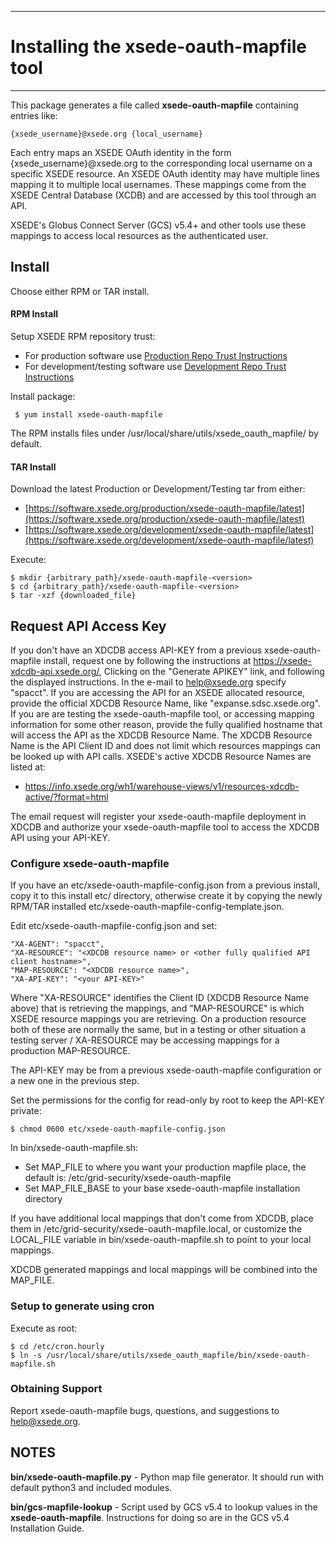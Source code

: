 ***
# Installing the xsede-oauth-mapfile tool
***

This package generates a file called **xsede-oauth-mapfile** containing entries like:

    {xsede_username}@xsede.org {local_username}

Each entry maps an XSEDE OAuth identity in the form {xsede_username}@xsede.org to the
corresponding local username on a specific XSEDE resource. An XSEDE OAuth identity
may have multiple lines mapping it to multiple local usernames. These mappings come
from the XSEDE Central Database (XCDB) and are accessed by this tool through an API.

XSEDE's Globus Connect Server (GCS) v5.4+ and other tools use these mappings to
access local resources as the authenticated user.

## Install

Choose either RPM or TAR install.

#### RPM Install

Setup XSEDE RPM repository trust:

  * For production software use [Production Repo Trust Instructions](https://software.xsede.org/production/repo/repoconfig.txt)
  * For development/testing software use [Development Repo Trust Instructions](https://software.xsede.org/development/repo/repoconfig.txt)

Install package:

     $ yum install xsede-oauth-mapfile

The RPM installs files under /usr/local/share/utils/xsede_oauth_mapfile/ by default.

#### TAR Install

Download the latest Production or Development/Testing tar from either:
  * [https://software.xsede.org/production/xsede-oauth-mapfile/latest](https://software.xsede.org/production/xsede-oauth-mapfile/latest)
  * [https://software.xsede.org/development/xsede-oauth-mapfile/latest](https://software.xsede.org/development/xsede-oauth-mapfile/latest)

Execute:

    $ mkdir {arbitrary_path}/xsede-oauth-mapfile-<version>
    $ cd {arbitrary_path}/xsede-oauth-mapfile-<version>
    $ tar -xzf {downloaded_file}

## Request API Access Key

If you don't have an XDCDB access API-KEY from a previous xsede-oauth-mapfile install,
request one by following the instructions at https://xsede-xdcdb-api.xsede.org/, Clicking
on the "Generate APIKEY" link, and following the displayed instructions. In the e-mail to
help@xsede.org specify <AGENT> "spacct". If you are accessing the API for an XSEDE allocated
resource, provide the official XDCDB Resource Name, like "expanse.sdsc.xsede.org". If you are
are testing the xsede-oauth-mapfile tool, or accessing mapping information for some other
reason, provide the fully qualified hostname that will access the API as the XDCDB Resource
Name. The XDCDB Resource Name is the API Client ID and does not limit which resources mappings
can be looked up with API calls. XSEDE's active XDCDB Resource Names are listed at:
* https://info.xsede.org/wh1/warehouse-views/v1/resources-xdcdb-active/?format=html

The email request will register your xsede-oauth-mapfile deployment in XDCDB and authorize your
xsede-oauth-mapfile tool to access the XDCDB API using your API-KEY.

### Configure xsede-oauth-mapfile

If you have an etc/xsede-oauth-mapfile-config.json from a previous install, copy it to
this install etc/ directory, otherwise create it by copying the newly RPM/TAR installed
etc/xsede-oauth-mapfile-config-template.json.

Edit etc/xsede-oauth-mapfile-config.json and set:

    "XA-AGENT": "spacct",
    "XA-RESOURCE": "<XDCDB resource name> or <other fully qualified API client hostname>",
    "MAP-RESOURCE": "<XDCDB resource name>",
    "XA-API-KEY": "<your API-KEY>"

Where "XA-RESOURCE" identifies the Client ID (XDCDB Resource Name above) that is retrieving
the mappings, and "MAP-RESOURCE" is which XSEDE resource mappings you are retrieving. On a
production resource both of these are normally the same, but in a testing or other situation
a testing server / XA-RESOURCE may be accessing mappings for a production MAP-RESOURCE.

The API-KEY may be from a previous xsede-oauth-mapfile configuration or a new one
in the previous step.

Set the permissions for the config for read-only by root to keep the API-KEY private:

    $ chmod 0600 etc/xsede-oauth-mapfile-config.json

In bin/xsede-oauth-mapfile.sh:
 * Set MAP_FILE to where you want your production mapfile place, the default is:
    /etc/grid-security/xsede-oauth-mapfile
 * Set MAP_FILE_BASE to your base xsede-oauth-mapfile installation directory

If you have additional local mappings that don't come from XDCDB, place them in
/etc/grid-security/xsede-oauth-mapfile.local, or customize the LOCAL_FILE variable
in bin/xsede-oauth-mapfile.sh to point to your local mappings.

XDCDB generated mappings and local mappings will be combined into the MAP_FILE.

### Setup to generate using cron

Execute as root:

    $ cd /etc/cron.hourly
    $ ln -s /usr/local/share/utils/xsede_oauth_mapfile/bin/xsede-oauth-mapfile.sh

### Obtaining Support

Report xsede-oauth-mapfile bugs, questions, and suggestions to help@xsede.org.

## NOTES

**bin/xsede-oauth-mapfile.py** - Python map file generator.
It should run with default python3 and included modules.

**bin/gcs-mapfile-lookup** - Script used by GCS v5.4 to lookup values in
the **xsede-oauth-mapfile**. Instructions for doing so are in the GCS v5.4 Installation Guide.
